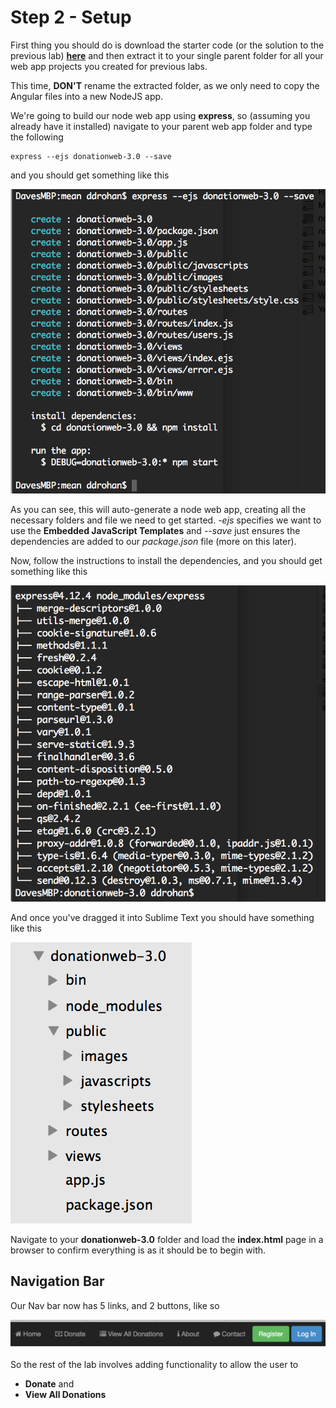 # Step 2 - Setup

First thing you should do is download the starter code (or the solution to the previous lab) **[here](../zips/donationweb-2.0.solution.zip)** and then extract it to your single parent folder for all your web app projects you created for previous labs. 

This time, **DON'T** rename the extracted folder, as we only need to copy the Angular files into a new NodeJS app.

We're going to build our node web app using **express**, so (assuming you already have it installed) navigate to your parent web app folder and type the following

```
express --ejs donationweb-3.0 --save
```
and you should get something like this

![](../images/lab3.step2.1.png)

As you can see, this will auto-generate a node web app, creating all the necessary folders and file we need to get started. *-ejs* specifies we want to use the **Embedded JavaScript Templates** and *--save* just ensures the dependencies are added to our *package.json* file (more on this later).

Now, follow the instructions to install the dependencies, and you should get something like this

![](../images/lab3.step2.2.png)

And once you've dragged it into Sublime Text you should have something like this

![](../images/donationweb-3.0.start.png)

Navigate to your **donationweb-3.0** folder and load the **index.html** page in a browser to confirm everything is as it should be to begin with.


## Navigation Bar

Our Nav bar now has 5 links, and 2 buttons, like so

![](../images/navbar.lab1.v3.png)

So the rest of the lab involves adding functionality to allow the user to

* **Donate** and
* **View All Donations**